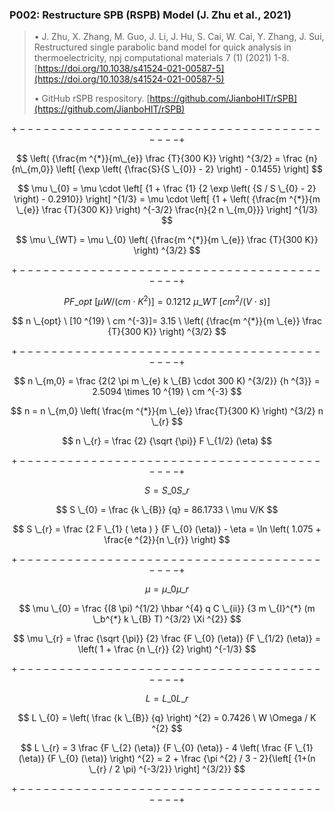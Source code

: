 ### P002: Restructure SPB (RSPB) Model (J. Zhu et al., 2021)

> &bull; J. Zhu, X. Zhang, M. Guo, J. Li, J. Hu, S. Cai, W. Cai, Y. Zhang, J. Sui, Restructured single parabolic band model for quick analysis in thermoelectricity, npj computational materials 7 (1) (2021) 1-8. [https://doi.org/10.1038/s41524-021-00587-5](https://doi.org/10.1038/s41524-021-00587-5)
>
> &bull; GitHub rSPB respository. [https://github.com/JianboHIT/rSPB](https://github.com/JianboHIT/rSPB)
>

$$ $$

$$ +------------------------------------------+ $$

$$ \left( {\frac{m ^{*}}{m\_{e}} \frac {T}{300 K}} \right) ^{3/2} =  \frac {n} {n\_{m,0}} \left[ {\exp \left( {\frac{S}{S \_{0}} - 2} \right) - 0.1455} \right] $$

$$ \mu \_{0} = \mu \cdot \left[ {1 + \frac {1} {2 \exp \left( {S / S \_{0} - 2} \right) - 0.2910}} \right] ^{1/3} = \mu \cdot \left[ {1 + \left( {\frac{m ^{*}}{m \_{e}} \frac {T}{300 K}} \right) ^{-3/2} \frac{n}{2 n \_{m,0}}} \right] ^{1/3} $$

$$ \mu \_{WT} = \mu \_{0} \left( {\frac{m ^{*}}{m \_{e}} \frac {T}{300 K}} \right) ^{3/2} $$

$$ +------------------------------------------+ $$

$$ PF \_{opt} \ [\mu W / (cm \cdot K ^{2})] = 0.1212 \ \mu \_{WT} \  [cm ^{2} /(V \cdot s)] $$

$$ n \_{opt} \ [10 ^{19} \ cm ^{-3}]= 3.15 \  \left( {\frac{m ^{*}}{m \_{e}} \frac {T}{300 K}} \right) ^{3/2} $$

$$ +------------------------------------------+ $$

$$ n \_{m,0} = \frac {2(2 \pi m \_{e} k \_{B} \cdot 300 K) ^{3/2}} {h ^{3}} = 2.5094 \times 10 ^{19} \  cm ^{-3} $$

$$ n = n \_{m,0} \left( \frac{m ^{*}}{m \_{e}} \frac{T}{300 K} \right) ^{3/2} n \_{r} $$

$$ n \_{r} = \frac {2} {\sqrt {\pi}} F \_{1/2} (\eta) $$

$$ +------------------------------------------+ $$

$$ S = S \_{0} S \_{r} $$

$$ S \_{0} = \frac {k \_{B}} {q} = 86.1733 \  \mu V/K $$

$$ S \_{r} = \frac {2 F \_{1} ( \eta ) } {F \_{0} (\eta)} - \eta = \ln \left( 1.075 + \frac{e ^{2}}{n \_{r}} \right) $$

$$ +------------------------------------------+ $$

$$ \mu = \mu \_{0} \mu \_{r} $$

$$ \mu \_{0} = \frac {(8 \pi) ^{1/2} \hbar ^{4} q C \_{ii}} {3 m \_{I}^{*} (m \_b^{*} k \_{B} T) ^{3/2} \Xi ^{2}} $$

$$ \mu \_{r} = \frac {\sqrt {\pi}} {2} \frac {F \_{0} (\eta)} {F \_{1/2} (\eta)} = \left( 1 + \frac {n \_{r}} {2} \right) ^{-1/3} $$

$$ +------------------------------------------+ $$

$$ L = L \_{0} L \_{r} $$

$$ L \_{0} = \left( \frac {k \_{B}} {q} \right) ^{2} = 0.7426 \  W \Omega / K ^{2} $$

$$ L \_{r} = 3 \frac {F \_{2} (\eta)} {F \_{0} (\eta)} - 4 \left( \frac {F \_{1} (\eta)} {F \_{0} (\eta)} \right) ^{2} = 2 + \frac {\pi ^{2} / 3 - 2}{\left[ {1+(n \_{r} / 2 \pi) ^{-3/2}} \right] ^{3/2}} $$

$$ +------------------------------------------+ $$
